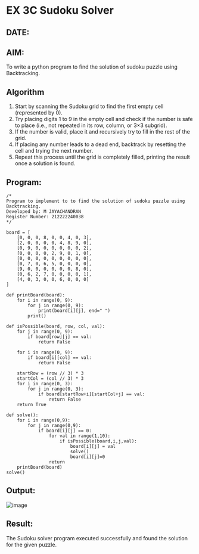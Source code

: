 # EX 3C Sudoku Solver
## DATE:
## AIM:
To write a python program to find the solution of sudoku puzzle using Backtracking.


## Algorithm
1. Start by scanning the Sudoku grid to find the first empty cell (represented by 0).
2. Try placing digits 1 to 9 in the empty cell and check if the number is safe to place (i.e., not repeated in its row, column, or 3×3 subgrid).
3. If the number is valid, place it and recursively try to fill in the rest of the grid.
4. If placing any number leads to a dead end, backtrack by resetting the cell and trying the next number. 
5. Repeat this process until the grid is completely filled, printing the result once a solution is found.
  

## Program:
```
/*
Program to implement to to find the solution of sudoku puzzle using Backtracking.
Developed by: M JAYACHANDRAN
Register Number: 212222240038
*/

board = [
    [0, 0, 0, 8, 0, 0, 4, 0, 3],
    [2, 0, 0, 0, 0, 4, 8, 9, 0],
    [0, 9, 0, 0, 0, 0, 0, 0, 2],
    [0, 0, 0, 0, 2, 9, 0, 1, 0],
    [0, 0, 0, 0, 0, 0, 0, 0, 0],
    [0, 7, 0, 6, 5, 0, 0, 0, 0],
    [9, 0, 0, 0, 0, 0, 0, 8, 0],
    [0, 6, 2, 7, 0, 0, 0, 0, 1],
    [4, 0, 3, 0, 0, 6, 0, 0, 0]
]

def printBoard(board):
    for i in range(0, 9):
        for j in range(0, 9):
            print(board[i][j], end=" ")
        print()

def isPossible(board, row, col, val):
    for j in range(0, 9):
        if board[row][j] == val:
            return False

    for i in range(0, 9):
        if board[i][col] == val:
            return False

    startRow = (row // 3) * 3
    startCol = (col // 3) * 3
    for i in range(0, 3):
        for j in range(0, 3):
            if board[startRow+i][startCol+j] == val:
                return False
    return True

def solve():
    for i in range(0,9):
        for j in range(0,9):
            if board[i][j] == 0:
                for val in range(1,10):
                    if isPossible(board,i,j,val):
                        board[i][j] = val
                        solve()
                        board[i][j]=0
                return 
    printBoard(board)        
solve()
```

## Output:

![image](https://github.com/user-attachments/assets/3df54db1-3a25-4ec5-8fcf-2bc72cc6245c)



## Result:
The Sudoku solver program executed successfully and found the solution for the given puzzle.
